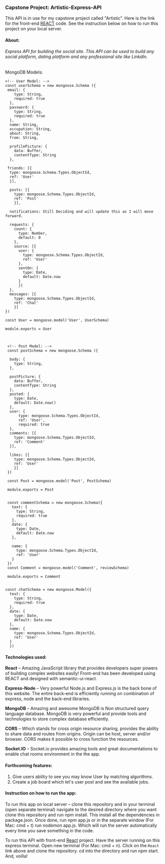 ### Capstone Project: Artistic-Express-API
This API is in use for my capstone project called "Artistic". Here is the link for the front-end [REACT](https://github.com/Paresh10/artistic-react) code. See the instruction below on how to run this project on your local server.

#### About:

###### Express API for building the social site. This API can be used to build any social platform, dating platform and any professional site like LinkdIn.

MongoDB Models:
```
<!-- User Model: -->
const userSchema = new mongoose.Schema ({
 email: {
    type: String,
    required: true
  },
  password: {
    type: String,
    required: true
  },
  name: String,
  occupation: String,
  about: String,
  from: String,

  profilePicture: {
    data: Buffer,
    contentType: String
  },

 friends: [{
  type: mongoose.Schema.Types.ObjectId,
  ref: 'User'
  }],

  posts: [{
    type: mongoose.Schema.Types.ObjectId,
    ref: 'Post'
    }],

  notifications: Still Deciding and will update this as I will move forward.

  requests: {
    count: {
      type: Number,
      default: 0
    },
    source: [{
      user: {
        type: mongoose.Schema.Types.ObjectId,
        ref: 'User'
      },
      sentOn: {
        type: Date,
        default: Date.now
      }
      }]
  },
  messages: [{
    type: mongoose.Schema.Types.ObjectId,
    ref: 'Chat'
    }]
})

const User = mongoose.model('User', UserSchema)

module.exports = User



 <!-- Post Model: -->
 const postSchema = new mongoose.Schema ({

  body: {
    type: String,
  },

  postPicture: {
    data: Buffer,
    contentType: String
  },
  posted: {
    type: Date,
    default: Date.now()
  },
  user: {
      type: mongoose.Schema.Types.ObjectId,
      ref: 'User',
      required: true
  },
  comments: [{
    type: mongoose.Schema.Types.ObjectId,
    ref: 'Comment'
  }],

  likes: [{
    type: mongoose.Schema.Types.ObjectId,
    ref: 'User'
    }]
 })

 const Post = mongoose.model('Post', PostSchema)

 module.exports = Post


 const commentSchema = new mongoose.Schema({
   text: {
     type: String,
     required: true
   },
   date: {
     type: Date,
     default: Date.now
   },

   name: {
     type: mongoose.Schema.Types.ObjectId,
     ref: 'User'
   }
 })
 const Comment = mongoose.model('Comment', reviewSchema)

 module.exports = Comment


const chatSchema = new mongoose.Model({
  text: {
    type: String,
    required: true
  },
  date: {
    type: Date,
    default: Date.now
  },
  name: {
    type: mongoose.Schema.Types.ObjectId,
    ref: 'User'
  }
  })

```

#### Technologies used:
**React** – Amazing JavaScript library that provides developers super powers of building complex websites easily! Front-end has been developed using REACT and designed with semantic-ui-react.

__Express-Node__ – Very powerful Node.js and Express.js is the back bone of this website. The entire back-end is efficiently running on combination of express, node and the back-end libraries.

**MongoDB** – Amazing and awesome MongoDB is Non structured query language database. MongoDB is very powerful and provide tools and technologies to store complex database efficiently.

__CORS__ – Which stands for cross origin resource sharing, provides the ability to share data and routes from origins. Origin can be host, server and/or browser. CORS makes it possible to cross function the resources.

**Socket.IO** – Socket.io provides amazing tools and great documentations to enable chat rooms environment in the the app.


#### Forthcoming features:
1. Give users ability to see you may know User by matching algorithms.
2. Create a job board which let's user post and see the available jobs.

#### Instruction on how to run the app:
To run this app on local server – clone this repository and in your terminal (open separate terminal) navigate to the desired directory where you want clone this repository and run npm install. This install all the dependencies in package.json. Once done, run npm app.js or in the separate window (For Mac: cmd + t) run nodemon app.js. Which will run the server automatically every time you save something in the code.

To run this API with front-end [React](https://github.com/Paresh10/artistic-react) project. Have the server running on this express terminal. Open new terminal (For Mac: cmd + n). Click on the ```React``` link above and clone the repository. cd into the directory and run npm start. And, voilla!
